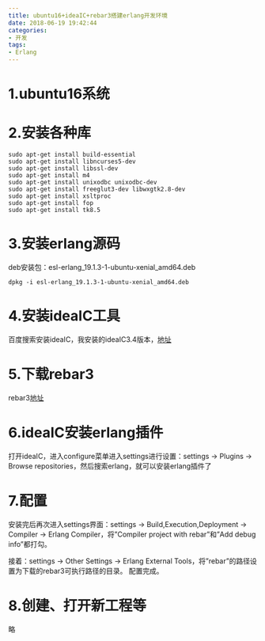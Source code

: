 ```yaml
---
title: ubuntu16+ideaIC+rebar3搭建erlang开发环境
date: 2018-06-19 19:42:44
categories:
- 开发
tags:
- Erlang
---
```



# 1.ubuntu16系统
# 2.安装各种库

    sudo apt-get install build-essential
    sudo apt-get install libncurses5-dev
    sudo apt-get install libssl-dev
    sudo apt-get install m4
    sudo apt-get install unixodbc unixodbc-dev
    sudo apt-get install freeglut3-dev libwxgtk2.8-dev
    sudo apt-get install xsltproc
    sudo apt-get install fop
    sudo apt-get install tk8.5

# 3.安装erlang源码

deb安装包：esl-erlang_19.1.3-1-ubuntu-xenial_amd64.deb

`dpkg -i esl-erlang_19.1.3-1-ubuntu-xenial_amd64.deb`

# 4.安装ideaIC工具

百度搜索安装ideaIC，我安装的ideaIC3.4版本，[地址][1]


# 5.下载rebar3
rebar3[地址][2]

# 6.ideaIC安装erlang插件
打开ideaIC，进入configure菜单进入settings进行设置：settings -> Plugins -> Browse repositories，然后搜索erlang，就可以安装erlang插件了

# 7.配置
安装完后再次进入settings界面：settings -> Build,Execution,Deployment -> Compiler -> Erlang Compiler，将”Compiler project with rebar”和”Add debug info”都打勾。

接着：settings -> Other Settings -> Erlang External Tools，将”rebar”的路径设置为下载的rebar3可执行路径的目录。
配置完成。

# 8.创建、打开新工程等
略

[1]:http://www.jetbrains.com/idea/
[2]:http://www.rebar3.org/
